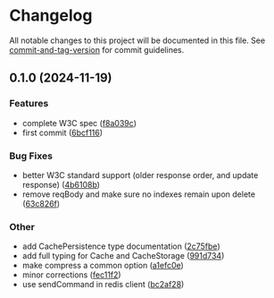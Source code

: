 # Changelog

All notable changes to this project will be documented in this file. See [commit-and-tag-version](https://github.com/absolute-version/commit-and-tag-version) for commit guidelines.

## 0.1.0 (2024-11-19)


### Features

* complete W3C spec ([f8a039c](https://github.com/esroyo/web-cache-api-persistence/commit/f8a039cf4bd44b3156b66bbdd939bbfdea4db391))
* first commit ([6bcf116](https://github.com/esroyo/web-cache-api-persistence/commit/6bcf11619ac59ef34e7ad0ef10b7926040482dd0))


### Bug Fixes

* better W3C standard support (older response order, and update response) ([4b6108b](https://github.com/esroyo/web-cache-api-persistence/commit/4b6108b5e6ea6468088e73672c547ab949f474f8))
* remove reqBody and make sure no indexes remain upon delete ([63c826f](https://github.com/esroyo/web-cache-api-persistence/commit/63c826f3e6ebc6b02180cd4fd4e972e966fa080e))


### Other

* add CachePersistence type documentation ([2c75fbe](https://github.com/esroyo/web-cache-api-persistence/commit/2c75fbebcb3c061069a0947c5787cd35d26f6e15))
* add full typing for Cache and CacheStorage ([991d734](https://github.com/esroyo/web-cache-api-persistence/commit/991d73488a970345d04e0926e1a90d04b28d022c))
* make compress a common option ([a1efc0e](https://github.com/esroyo/web-cache-api-persistence/commit/a1efc0edc35b1cc1c95c7a23843d23edeafe500c))
* minor corrections ([fec11f2](https://github.com/esroyo/web-cache-api-persistence/commit/fec11f2c335d7a6ae0dfcd120d785990acdc92b7))
* use sendCommand in redis client ([bc2af28](https://github.com/esroyo/web-cache-api-persistence/commit/bc2af28945af001386247479a48c7131c9c2037d))
